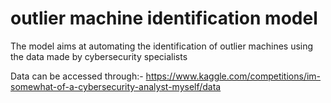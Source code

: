 # outlier machine identification model
The model aims at automating the identification of outlier machines using the data made by cybersecurity specialists 


Data can be accessed through:-
https://www.kaggle.com/competitions/im-somewhat-of-a-cybersecurity-analyst-myself/data
